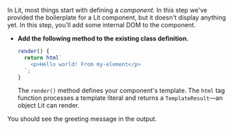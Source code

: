 In Lit, most things start with defining a _component_. In this step we've provided the boilerplate for a Lit component, but it doesn't display anything yet. In this step, you'll add some internal DOM to the component.

*   **Add the following method to the existing class definition.**

    ```ts
    render() {
      return html`
        <p>Hello world! From my-element</p>
      `;
    }
    ```

    The `render()` method defines your component's template. The `html` tag function processes a template literal and returns a `TemplateResult`—an object Lit can render.

You should see the greeting message in the output.
